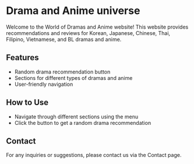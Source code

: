 # Drama and Anime universe

Welcome to the World of Dramas and Anime website! This website provides recommendations and reviews for Korean, Japanese, Chinese, Thai, Filipino, Vietnamese, and BL dramas and anime.

## Features
- Random drama recommendation button
- Sections for different types of dramas and anime
- User-friendly navigation

## How to Use
- Navigate through different sections using the menu
- Click the button to get a random drama recommendation

## Contact
For any inquiries or suggestions, please contact us via the Contact page.
